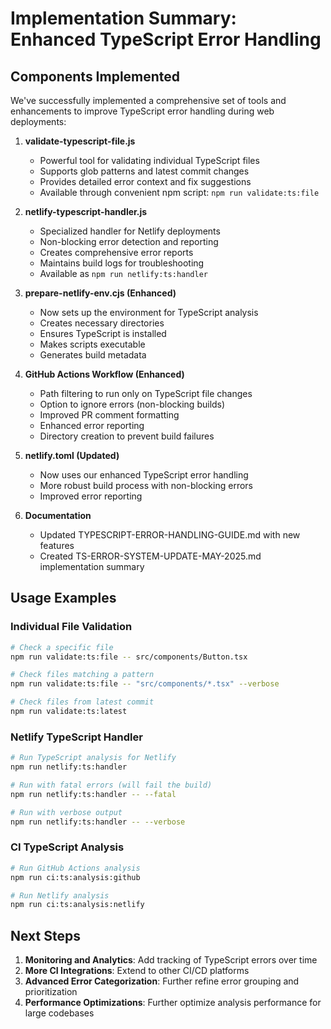 # Implementation Summary: Enhanced TypeScript Error Handling

## Components Implemented

We've successfully implemented a comprehensive set of tools and enhancements to improve TypeScript error handling during web deployments:

1. **validate-typescript-file.js**
   - Powerful tool for validating individual TypeScript files
   - Supports glob patterns and latest commit changes
   - Provides detailed error context and fix suggestions
   - Available through convenient npm script: `npm run validate:ts:file`

2. **netlify-typescript-handler.js**
   - Specialized handler for Netlify deployments
   - Non-blocking error detection and reporting
   - Creates comprehensive error reports
   - Maintains build logs for troubleshooting
   - Available as `npm run netlify:ts:handler`

3. **prepare-netlify-env.cjs (Enhanced)**
   - Now sets up the environment for TypeScript analysis
   - Creates necessary directories
   - Ensures TypeScript is installed
   - Makes scripts executable
   - Generates build metadata

4. **GitHub Actions Workflow (Enhanced)**
   - Path filtering to run only on TypeScript file changes
   - Option to ignore errors (non-blocking builds)
   - Improved PR comment formatting
   - Enhanced error reporting
   - Directory creation to prevent build failures

5. **netlify.toml (Updated)**
   - Now uses our enhanced TypeScript error handling
   - More robust build process with non-blocking errors
   - Improved error reporting

6. **Documentation**
   - Updated TYPESCRIPT-ERROR-HANDLING-GUIDE.md with new features
   - Created TS-ERROR-SYSTEM-UPDATE-MAY-2025.md implementation summary

## Usage Examples

### Individual File Validation

```bash
# Check a specific file
npm run validate:ts:file -- src/components/Button.tsx

# Check files matching a pattern
npm run validate:ts:file -- "src/components/*.tsx" --verbose

# Check files from latest commit
npm run validate:ts:latest
```

### Netlify TypeScript Handler

```bash
# Run TypeScript analysis for Netlify
npm run netlify:ts:handler

# Run with fatal errors (will fail the build)
npm run netlify:ts:handler -- --fatal

# Run with verbose output
npm run netlify:ts:handler -- --verbose
```

### CI TypeScript Analysis

```bash
# Run GitHub Actions analysis
npm run ci:ts:analysis:github

# Run Netlify analysis
npm run ci:ts:analysis:netlify
```

## Next Steps

1. **Monitoring and Analytics**: Add tracking of TypeScript errors over time
2. **More CI Integrations**: Extend to other CI/CD platforms
3. **Advanced Error Categorization**: Further refine error grouping and prioritization
4. **Performance Optimizations**: Further optimize analysis performance for large codebases
